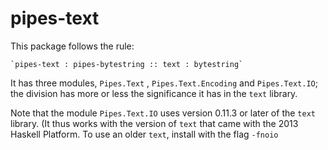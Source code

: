 pipes-text
==========

This package follows the rule:

    `pipes-text : pipes-bytestring :: text : bytestring` 

It has three modules, `Pipes.Text` , `Pipes.Text.Encoding` and `Pipes.Text.IO`; the division has more or less the significance it has in the `text` library. 

Note that the module `Pipes.Text.IO` uses version 0.11.3 or later of the `text` library. (It thus works with the version of `text` that came with the 2013 Haskell Platform. To use an older `text`, install with the flag `-fnoio` 
